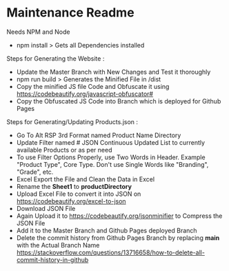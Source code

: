 # Maintenance Readme

Needs NPM and Node

- npm install > Gets all Dependencies installed

Steps for Generating the Website :

- Update the Master Branch with New Changes and Test it thoroughly
- npm run build > Generates the Minified File in /dist
- Copy the minified JS file Code and Obfuscate it using <https://codebeautify.org/javascript-obfuscator#>
- Copy the Obfuscated JS Code into Branch which is deployed for Github Pages

Steps for Generating/Updating Products.json :

- Go To Alt RSP 3rd Format named Product Name Directory
- Update Filter named # JSON Continuous Updated List to currently available Products or as per need
- To use Filter Options Properly, use Two Words in Header. Example "Product Type", Core Type. Don't use Single Words like "Branding", "Grade", etc.
- Excel Export the File and Clean the Data in Excel
- Rename the **Sheet1** to **productDirectory**
- Upload Excel File to convert it into JSON on <https://codebeautify.org/excel-to-json>
- Download JSON File
- Again Upload it to <https://codebeautify.org/jsonminifier> to Compress the JSON File
- Add it to the Master Branch and Github Pages deployed Branch
- Delete the commit history from Github Pages Branch by replacing **main** with the Actual Branch Name <https://stackoverflow.com/questions/13716658/how-to-delete-all-commit-history-in-github>

